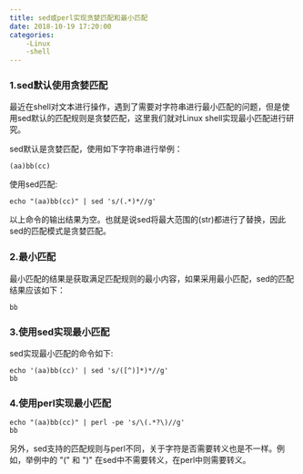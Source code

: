 ```yaml
---
title: sed或perl实现贪婪匹配和最小匹配
date: 2018-10-19 17:20:00
categories:
	-Linux
	-shell
---
```

### 1.sed默认使用贪婪匹配

最近在shell对文本进行操作，遇到了需要对字符串进行最小匹配的问题，但是使用sed默认的匹配规则是贪婪匹配，这里我们就对Linux shell实现最小匹配进行研究。

sed默认是贪婪匹配，使用如下字符串进行举例：

```
(aa)bb(cc)
```


使用sed匹配:

```
echo "(aa)bb(cc)" | sed 's/(.*)*//g'

```

以上命令的输出结果为空。也就是说sed将最大范围的(str)都进行了替换，因此sed的匹配模式是贪婪匹配。

### 2.最小匹配

最小匹配的结果是获取满足匹配规则的最小内容，如果采用最小匹配，sed的匹配结果应该如下：

```
bb
```

### 3.使用sed实现最小匹配

sed实现最小匹配的命令如下:

```
echo '(aa)bb(cc)' | sed 's/([^)]*)*//g'
bb
```

### 4.使用perl实现最小匹配

```
echo "(aa)bb(cc)" | perl -pe 's/\(.*?\)//g'
bb
```

另外，sed支持的匹配规则与perl不同，关于字符是否需要转义也是不一样。例如，举例中的 "(" 和 ")" 在sed中不需要转义，在perl中则需要转义。
